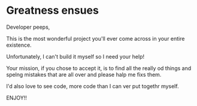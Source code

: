 # Greatness ensues

Developer peeps,

This is the most wonderful project you'll ever come across in your entire existence.

Unfortunately, I can't build it myself so I need your help!

Your mission, if you chose to accept it, is to find all the really od things and spelng mistakes that are all over and please halp me fixs them.

I'd also love to see code, more code than I can ver put togethr myself.

ENJOY!!
